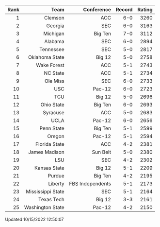 | Rank  | Team                 | Conference           | Record   | Rating |
| ---:  | ---:                 | ---:                 | ---:     | ---:   |
| 1     | Clemson              | ACC                  | 6-0      | 3260   |
| 2     | Georgia              | SEC                  | 6-0      | 3163   |
| 3     | Michigan             | Big Ten              | 7-0      | 3112   |
| 4     | Alabama              | SEC                  | 6-0      | 2894   |
| 5     | Tennessee            | SEC                  | 5-0      | 2817   |
| 6     | Oklahoma State       | Big 12               | 5-0      | 2758   |
| 7     | Wake Forest          | ACC                  | 5-1      | 2743   |
| 8     | NC State             | ACC                  | 5-1      | 2734   |
| 9     | Ole Miss             | SEC                  | 6-0      | 2733   |
| 10    | USC                  | Pac-12               | 6-0      | 2723   |
| 11    | TCU                  | Big 12               | 5-0      | 2696   |
| 12    | Ohio State           | Big Ten              | 6-0      | 2693   |
| 13    | Syracuse             | ACC                  | 5-0      | 2683   |
| 14    | UCLA                 | Pac-12               | 6-0      | 2656   |
| 15    | Penn State           | Big Ten              | 5-1      | 2599   |
| 16    | Oregon               | Pac-12               | 5-1      | 2594   |
| 17    | Florida State        | ACC                  | 4-2      | 2381   |
| 18    | James Madison        | Sun Belt             | 5-0      | 2380   |
| 19    | LSU                  | SEC                  | 4-2      | 2302   |
| 20    | Kansas State         | Big 12               | 5-1      | 2209   |
| 21    | Purdue               | Big Ten              | 4-2      | 2195   |
| 22    | Liberty              | FBS Independents     | 5-1      | 2173   |
| 23    | Mississippi State    | SEC                  | 5-1      | 2164   |
| 24    | Texas Tech           | Big 12               | 3-3      | 2161   |
| 25    | Washington State     | Pac-12               | 4-2      | 2150   |

Updated 10/15/2022 12:50:07
